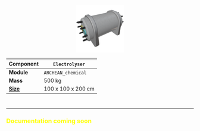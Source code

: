 <p align="center">
  <img src="Electrolyser.png" />
</p>

|Component|`Electrolyser`|
|---|---|
|**Module**|`ARCHEAN_chemical`|
|**Mass**|500 kg|
|[**Size**](# "Based on the component's occupancy in a fixed 25cm grid.")|100 x 100 x 200 cm|
#
---

<h3><font color="#ff0">Documentation coming soon</font></h3>
